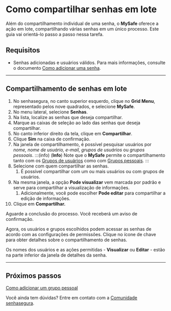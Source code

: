 # Como compartilhar senhas em lote

Além do compartilhamento individual de uma senha, o **MySafe** oferece a ação em lote, compartilhando várias senhas em um único processo. Este guia vai orientá-lo passo a passo nessa tarefa.

## Requisitos

* Senhas adicionadas e usuários válidos. Para mais informações, consulte o documento [Como adicionar uma senha](/v3-32/docs/pt/mysafe-passwords-add).

* * *

## Compartilhamento de senhas em lote

1. No senhasegura, no canto superior esquerdo, clique no **Grid Menu**, representado pelos nove quadrados, e selecione **MySafe**.
2. No menu lateral, selecione **Senhas**.
3. Na lista, localize as senhas que deseja compartilhar.
4. Marque as caixas de seleção ao lado das senhas que deseja compartilhar.
5. No canto inferior direito da tela, clique em **Compartilhar**.
7. Clique **Sim** na caixa de confirmação.
8. Na janela de compartilhamento, é possível pesquisar usuários por *nome, nome de usuário, e-mail, grupos de usuários* ou *grupos pessoais*.
    :::(info) (**Info**)
    Note que o **MySafe** permite o compartilhamento tanto com os [Grupos de usuários](/v3-32/docs/pt/administration-user-groups) como com [Grupos pessoais](/v3-32/docs/pt/mysafe-private-group).
    :::
9. Selecione com quem compartilhar as senhas.
    1. É possível compartilhar com um ou mais usuários ou com grupos de usuários.
10. Na mesma janela, a opção **Pode visualizar** vem marcada por padrão e serve para compartilhar a visualização de informações.
    1. Adicionalmente, você pode escolher **Pode editar** para compartilhar a edição de informações.
11. Clique em **Compartilhar.**

Aguarde a conclusão do processo. Você receberá um aviso de confirmação.

Agora, os usuários e grupos escolhidos podem acessar as senhas de acordo com as configurações de permissões. Clique no ícone de chave para obter detalhes sobre o compartilhamento de senhas. 

Os nomes dos usuários e as ações permitidas - **Visualizar** ou **Editar** - estão na parte inferior da janela de detalhes da senha.
***

## Próximos passos
[Como adicionar um grupo pessoal](/v3-32/docs/pt/mysafe-private-group-add)

Você ainda tem dúvidas? Entre em contato com a [Comunidade senhasegura](https://community.senhasegura.io/).
